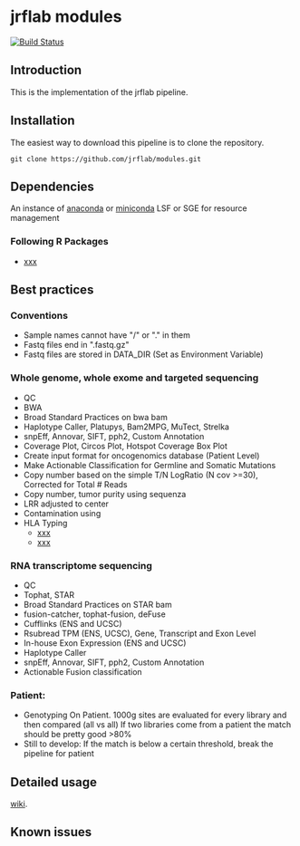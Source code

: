 # jrflab modules
[![Build Status](https://travis-ci.org/cBioPortal/cbioportal.svg?branch=master)](https://travis-ci.org/jrflab/modules)

## Introduction
This is the implementation of the jrflab pipeline.

## Installation
The easiest way to download this pipeline is to clone the repository.

```
git clone https://github.com/jrflab/modules.git
```

## Dependencies
An instance of [anaconda](https://www.anaconda.com) or [miniconda](https://conda.io/en/latest/miniconda.html)
LSF or SGE for resource management

### Following R Packages
- [xxx](https://)

## Best practices
	
### Conventions
- Sample names cannot have "/" or "." in them
- Fastq files end in ".fastq.gz"
- Fastq files are stored in DATA_DIR (Set as Environment Variable) 

### Whole genome, whole exome and targeted sequencing
- QC
- BWA
- Broad Standard Practices on bwa bam  
- Haplotype Caller, Platupys, Bam2MPG, MuTect, Strelka  
- snpEff, Annovar, SIFT, pph2, Custom Annotation  
- Coverage Plot, Circos Plot, Hotspot Coverage Box Plot  
- Create input format for oncogenomics database (Patient Level)  
- Make Actionable Classification for Germline and Somatic Mutations   
- Copy number based on the simple T/N LogRatio (N cov >=30), Corrected for Total # Reads  
- Copy number, tumor purity using sequenza   
- LRR adjusted to center  
- Contamination using 
- HLA Typing
	* [xxx](http://)
	* [xxx](http://)  

### RNA transcriptome sequencing
- QC
- Tophat, STAR
- Broad Standard Practices on STAR bam
- fusion-catcher, tophat-fusion, deFuse
- Cufflinks (ENS and UCSC)
- Rsubread TPM (ENS, UCSC), Gene, Transcript and Exon Level
- In-house Exon Expression (ENS and UCSC)
- Haplotype Caller
- snpEff, Annovar, SIFT, pph2, Custom Annotation
- Actionable Fusion classification

### Patient:
- Genotyping On Patient. 
	1000g sites are evaluated for every library and then compared (all vs all)
	If two libraries come from a patient the match should be pretty good >80%
- Still to develop:
	If the match is below a certain threshold, break the pipeline for patient

## Detailed usage
[wiki](https://github.com/jrflab/modules/wiki).

## Known issues

